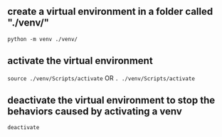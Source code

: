 ## create a virtual environment in a folder called "./venv/"
`python -m venv ./venv/`
 
## activate the virtual environment 
`source ./venv/Scripts/activate` OR
`. ./venv/Scripts/activate`
 
## deactivate the virtual environment to stop the behaviors caused by activating a venv
`deactivate`